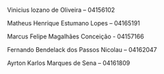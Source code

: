 Vinicius lozano de Oliveira – 04156102 

Matheus Henrique Estumano Lopes – 04165191 

Marcus Felipe Magalhães Conceição - 04157166 

Fernando Bendelack dos Passos Nicolau – 04162047 

Ayrton Karlos Marques de Sena – 04161809 